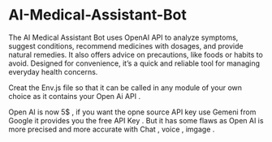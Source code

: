 # AI-Medical-Assistant-Bot
The AI Medical Assistant Bot uses OpenAI API to analyze symptoms, suggest conditions, recommend medicines with dosages, and provide natural remedies. It also offers advice on precautions, like foods or habits to avoid. Designed for convenience, it’s a quick and reliable tool for managing everyday health concerns.


Creat the Env.js file so that it can be called in any module of your own choice as it contains your Open Ai API . 

Open AI is now 5$ , if you want the opne source API key use Gemeni from Google it provides you the free API Key . But it has some flaws as Open AI is more precised and more accurate with Chat , voice , imgage . 
